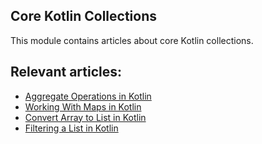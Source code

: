 ## Core Kotlin Collections

This module contains articles about core Kotlin collections.

## Relevant articles:

- [Aggregate Operations in Kotlin](https://www.baeldung.com/kotlin/aggregate-operations)
- [Working With Maps in Kotlin](https://www.baeldung.com/kotlin/maps)
- [Convert Array to List in Kotlin](https://www.baeldung.com/kotlin/array-to-list)
- [Filtering a List in Kotlin](https://www.baeldung.com/kotlin/list-filtering)

